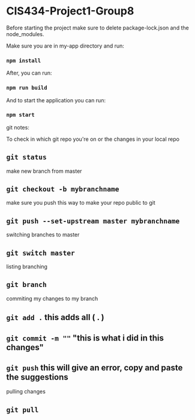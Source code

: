 # CIS434-Project1-Group8

Before starting the project make sure to delete package-lock.json and the node_modules.

Make sure you are in my-app directory and run:

### `npm install`

After, you can run:

### `npm run build`

And to start the application you can run:

### `npm start`


git notes:

To check in which git repo you're on or the changes in your local repo

## `git status`

make new branch from master

##	`git checkout -b mybranchname`

make sure you push this way to make your repo public to git

##	`git push --set-upstream master mybranchname`

switching branches to master

##	`git switch master`

listing branching 

##	`git branch`

commiting my changes to my branch

##	`git add .`       this adds all ( . ) 
##	`git commit -m ""`	"this is what i did in this changes"
##	`git push` 	this will give an error, copy and paste the suggestions

pulling changes

##	`git pull`
